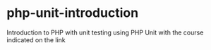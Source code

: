 # php-unit-introduction
Introduction to PHP with unit testing using PHP Unit with the course indicated on the link
